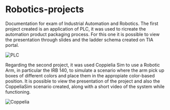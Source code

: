 # Robotics-projects

Documentation for exam of Industrial Automation and Robotics.
The first project created is an application of PLC, it was used to ricreate the automation product packaging process.
For this one it is possible to view the presentation through slides and the ladder schema created on TIA portal.

![PLC](https://github.com/Immaioz/IAAR/assets/49716352/3a573dd7-d0ef-4e9b-ac50-94f8c5c3d70b)

Regarding the second project, it was used Coppielia Sim to use a Robotic Arm, in particular the IRB 140, to simulate a scenario where the arm pick up
boxes of different colors and place them in the appropiate color-based position.
It is possible to view the presentation of the project and also the CoppeliaSim scenario created, along with a short video of the system while functioning.

![Coppelia](https://github.com/Immaioz/IAAR/assets/49716352/691158ee-1257-4cc6-bb7e-3eb099fb1c7b)




